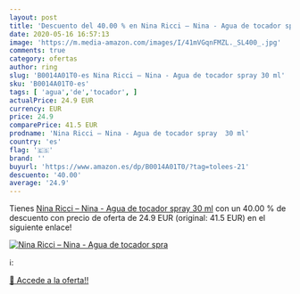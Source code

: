 ```yaml
---
layout: post
title: 'Descuento del 40.00 % en Nina Ricci – Nina - Agua de tocador spra'
date: 2020-05-16 16:57:13
image: 'https://m.media-amazon.com/images/I/41mVGqnFMZL._SL400_.jpg'
comments: true
category: ofertas
author: ring
slug: 'B0014A01T0-es Nina Ricci – Nina - Agua de tocador spray 30 ml'
sku: 'B0014A01T0-es'
tags: [ 'agua','de','tocador', ]
actualPrice: 24.9 EUR
currency: EUR
price: 24.9
comparePrice: 41.5 EUR
prodname: 'Nina Ricci – Nina - Agua de tocador spray  30 ml'
country: 'es'
flag: '🇪🇸'
brand: ''
buyurl: 'https://www.amazon.es/dp/B0014A01T0/?tag=tolees-21'
descuento: '40.00'
average: '24.9'
---
```


Tienes [Nina Ricci – Nina - Agua de tocador spray  30 ml](https://www.amazon.es/dp/B0014A01T0/?tag=tolees-21) con un 40.00 % de descuento con precio de oferta de 24.9 EUR (original: 41.5 EUR) en el siguiente enlace!

[![Nina Ricci – Nina - Agua de tocador spra](https://m.media-amazon.com/images/I/41mVGqnFMZL._SL400_.jpg)](https://www.amazon.es/dp/B0014A01T0/?tag=tolees-21)

ℹ️:


[🛒 Accede a la oferta!!](https://www.amazon.es/dp/B0014A01T0/?tag=tolees-21)

